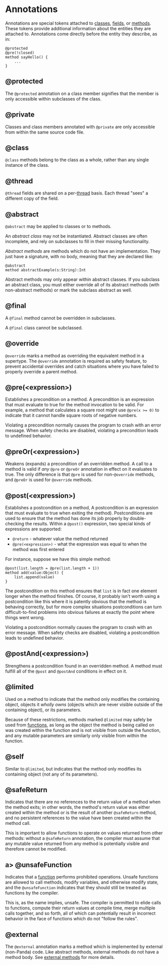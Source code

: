 Annotations
===========

Annotations are special tokens attached to [classes](classes.html), [fields](fields.html), or
[methods](methods.html). These tokens provide additional information about the entities they are
attached to. Annotations come directly before the entity they describe, as in:

    @protected
    @pre(!closed)
    method sayHello() {
        ...
    }

<a name="protected"></a>
@protected
----------

The `@protected` annotation on a class member signifies that the member is only accessible within
subclasses of the class.

<a name="private"></a>
@private
--------

Classes and class members annotated with `@private` are only accessible from within the same source
code file.

<a name="class"></a>
@class
------

`@class` methods belong to the class as a whole, rather than any single instance 
of the class.

<a name="thread"></a>
@thread
-------

`@thread` fields are shared on a per-[thread](threads.html) basis. Each thread "sees" a different
copy of the field.

<a name="abstract"></a>
@abstract
---------

`@abstract` may be applied to classes or to methods.

An *abstract class* may not be instantiated. Abstract classes are often incomplete, and rely on
subclasses to fill in their missing functionality.

*Abstract methods* are methods which do not have an implementation. They just have a signature, with
no body, meaning that they are declared like:

    @abstract
    method abstractExample(s:String):Int
    
Abstract methods may only appear within abstract classes. If you subclass an abstract class, you
must either override all of its abstract methods (with non-abstract methods) or mark the subclass
abstract as well.

<a name="final"></a>
@final
-------

A `@final` method cannot be overridden in subclasses.

A `@final` class cannot be subclassed.

<a name="override"></a>
@override
---------

`@override` marks a method as overriding the equivalent method in a supertype. The `@override`
annotation is required as safety feature, to prevent accidental overrides and catch situations where
you have failed to properly override a parent method.

<a name="pre"></a>
@pre(&lt;expression>)
---------------------

Establishes a precondition on a method. A precondition is an expression that must evaluate to true
for the method invocation to be valid. For example, a method that calculates a square root might use
`@pre(x >= 0)` to indicate that it cannot handle square roots of negative numbers.

Violating a precondition normally causes the program to crash with an error message. When safety
checks are disabled, violating a precondition leads to undefined behavior.

<a name="preOr"></a>
@preOr(&lt;expression>)
-----------------------

Weakens (expands) a precondition of an overridden method. A call to a method is valid if *any* 
`@pre` or `@preOr` annotation in effect on it evaluates to true. The only difference is that `@pre`
is used for non-`@override` methods, and `@preOr` is used for `@override` methods.

<a name="post"></a>
@post(&lt;expression>)
----------------------

Establishes a postcondition on a method, A postcondition is an expression that must evaluate to true
when exiting the method). Postconditions are used to ensure that the method has done its job
properly by double-checking the results. Within a `@post()` expression, two special kinds of
expressions are supported:

* `@return` - whatever value the method returned
* `@pre(<expression>)` - what the expression was equal to when the method was first entered

For instance, suppose we have this simple method:

    @post(list.length = @pre(list.length + 1))
    method add(value:Object) {
        list.append(value)
    }

The postcondition on this method ensures that `list` is in fact one element longer when the method
finishes. Of course, it probably isn't worth using a postcondition like this where it is patently
obvious that the method is behaving correctly, but for more complex situations postconditions can
turn difficult-to-find problems into obvious failures at exactly the point where things went wrong.

Violating a postcondition normally causes the program to crash with an error message. When safety
checks are disabled, violating a postcondition leads to undefined behavior.

<a name="postAnd"></a>
@postAnd(&lt;expression>)
-------------------------

Strengthens a postcondition found in an overridden method. A method must fulfill all of the `@post`
and `@postAnd` conditions in effect on it.

<a name="limited"></a>
@limited
--------

Used on a method to indicate that the method only modifies the containing object, objects it
*wholly owns* (objects which are never visible outside of the containing object), or its parameters.

Because of these restrictions, methods marked `@limited` may safely be used from
[functions](functions.html), as long as the object the method is being called on was created within
the function and is not visible from outside the function, and any mutable parameters are similarly
only visible from within the function.

<a name="self"></a>
@self
-----

Similar to `@limited`, but indicates that the method only modifies its containing object (not any of
its parameters).

<a name="safeReturn"></a>
@safeReturn
-----------

Indicates that there are no references to the return value of a method when the method exits; in
other words, the method's return value was either created within the method or is the result of
another `@safeReturn` method, and no persistent references to the value have been created within the
method call. 

This is important to allow functions to operate on values returned from other methods: without a
`@safeReturn` annotation, the compiler must assume that any mutable value returned from any method
is potentially visible and therefore cannot be modified.

<a name="unsafeFunction"></a>a>
@unsafeFunction
---------------

Indicates that a [function](functions.html) performs prohibited operations. Unsafe functions are
allowed to call methods, modify variables, and otherwise modify state, and the `@unsafeFunction`
indicates that they should still be treated as functions by the compiler.

This is, as the name implies, unsafe. The compiler is permitted to elide calls to functions, compute
their return values at compile time, merge multiple calls together, and so forth, all of which can
potentially result in incorrect behavior in the face of functions which do not "follow the rules".

<a name="external"></a>
@external
---------

The `@external` annotation marks a method which is implemented by external (non-Panda) code. Like
abstract methods, external methods do not have a method body. See 
[external methods](externalMethods.html) for more details.
